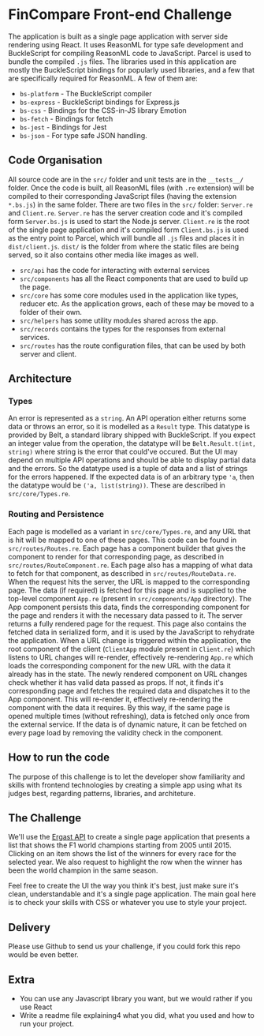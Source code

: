 # FinCompare Front-end Challenge

The application is built as a single page application with server side rendering using React. It uses ReasonML for type safe development and BuckleScript for compiling ReasonML code to JavaScript. Parcel is used to bundle the compiled `.js` files.
The libraries used in this application are mostly the BuckleScript bindings for popularly used libraries, and a few that are specifically required for ReasonML. A few of them are:

* `bs-platform` - The BuckleScript compiler
* `bs-express` - BuckleScript bindings for Express.js
* `bs-css` - Bindings for the CSS-in-JS library Emotion
* `bs-fetch` - Bindings for fetch
* `bs-jest` - Bindings for Jest
* `bs-json` - For type safe JSON handling.

## Code Organisation
All source code are in the `src/` folder and unit tests are in the `__tests__/` folder. Once the code is built, all ReasonML files (with `.re` extension) will be compiled to their corresponding JavaScript files (having the extension `*.bs.js`) in the same folder. 
There are two files in the `src/` folder: `Server.re` and `Client.re`. `Server.re` has the server creation code and it's compiled form `Server.bs.js` is used to start the Node.js server. `Client.re` is the root of the single page application and it's compiled form `Client.bs.js` is used as the entry point to Parcel, which will bundle all `.js` files and places it in `dist/client.js`. `dist/` is the folder from where the static files are being served, so it also contains other media like images as well.

* `src/api` has the code for interacting with external services
* `src/components` has all the React components that are used to build up the page.
* `src/core` has some core modules used in the application like types, reducer etc. As the application grows, each of these may be moved to a folder of their own. 
* `src/helpers` has some utility modules shared across the app.
* `src/records` contains the types for the responses from external services.
* `src/routes` has the route configuration files, that can be used by both server and client.

## Architecture
### Types
An error is represented as a `string`. An API operation either returns some data or throws an error, so it is modelled as a `Result` type. This datatype is provided by Belt, a standard library shipped with BuckleScript. If you expect an integer value from the operation, the datatype will be `Belt.Result.t(int, string)` where string is the error that could've occured.
But the UI may depend on multiple API operations and should be able to display partial data and the errors. So the datatype used is a tuple of data and a list of strings for the errors happened. If the expected data is of an arbitrary type `'a`, then the datatype would be `('a, list(string))`. These are described in `src/core/Types.re`.

### Routing and Persistence
Each page is modelled as a variant in `src/core/Types.re`, and any URL that is hit will be mapped to one of these pages. This code can be found in `src/routes/Routes.re`.
Each page has a component builder that gives the component to render for that corresponding page, as described in `src/routes/RouteComponent.re`. Each page also has a mapping of what data to fetch for that component, as described in `src/routes/RouteData.re`.
When the request hits the server, the URL is mapped to the corresponding page. The data (if required) is fetched for this page and is supplied to the top-level component `App.re` (present in `src/components/App` directory). The App component persists this data, finds the corresponding component for the page and renders it with the necessary data passed to it. The server returns a fully rendered page for the request.
This page also contains the fetched data in serialized form, and it is used by the JavaScript to rehydrate the application.
When a URL change is triggered within the application, the root component of the client (`ClientApp` module present in `Client.re`) which listens to URL changes will re-render, effectively re-rendering `App.re` which loads the corresponding component for the new URL with the data it already has in the state. The newly rendered component on URL changes check whether it has valid data passed as props. If not, it finds it's corresponding page and fetches the required data and dispatches it to the App component. This will re-render it, effectively re-rendering the component with the data it requires.
By this way, if the same page is opened multiple times (without refreshing), data is fetched only once from the external service. If the data is of dynamic nature, it can be fetched on every page load by removing the validity check in the component.

## How to run the code

The purpose of this challenge is to let the developer show familiarity and skills with frontend technologies by creating a simple app using what its judges best, regarding patterns, libraries, and architeture.

## The Challenge

We'll use the [Ergast API](http://ergast.com/mrd/) to create a single page application that
presents a list that shows the F1 world champions starting from 2005 until
2015. Clicking on an item shows the list of the winners for every race for
the selected year. We also request to highlight the row when the winner
has been the world champion in the same season.

Feel free to create the UI the way you think it's best, just make sure it's clean, understandable and it's a single page application. The main goal here is to check your skills with CSS or whatever you use to style your project.

## Delivery

Please use Github to send us your challenge, if you could fork this repo would be even better.

## Extra

- You can use any Javascript library you want, but we would rather if you use React
- Write a readme file explaining4 what you did, what you used and how to run your project.

